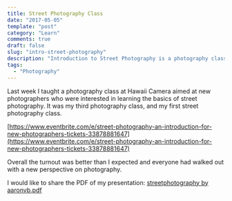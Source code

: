 ```yaml
---
title: Street Photography Class
date: "2017-05-05"
template: "post"
category: "Learn"
comments: true
draft: false
slug: "intro-street-photography"
description: "Introduction to Street Photography is a photography class aimed toward new photographers who want to learn the basics of street photography"
tags:
  - "Photography"
---
```


Last week I taught a photography class at Hawaii Camera aimed at new photographers who were interested in learning the basics of street photography. It was my third photography class, and my first street photography class.

[https://www.eventbrite.com/e/street-photography-an-introduction-for-new-photographers-tickets-33878881647](https://www.eventbrite.com/e/street-photography-an-introduction-for-new-photographers-tickets-33878881647)

Overall the turnout was better than I expected and everyone had walked out with a new perspective on photography.

I would like to share the PDF of my presentation: [streetphotography by aaronvb.pdf](../assets/streetphotography_by_aaronvb.pdf)